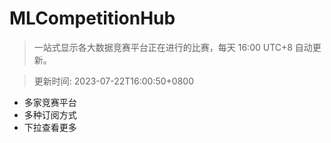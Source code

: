 # MLCompetitionHub

> 一站式显示各大数据竞赛平台正在进行的比赛，每天 16:00 UTC+8 自动更新。
  
> 更新时间: 2023-07-22T16:00:50+0800 

* 多家竞赛平台
* 多种订阅方式
* 下拉查看更多